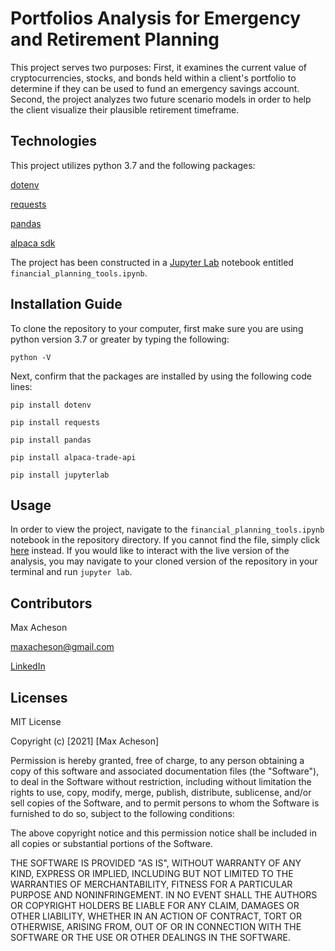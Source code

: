 # Portfolios Analysis for Emergency and Retirement Planning

This project serves two purposes:
First, it examines the current value of cryptocurrencies, stocks, and bonds held within a client's portfolio to determine if they can be used to fund an emergency savings account. 
Second, the project analyzes two future scenario models in order to help the client visualize their plausible retirement timeframe. 

## Technologies

This project utilizes python 3.7 and the following packages:

[dotenv](https://pypi.org/project/python-dotenv/)

[requests](https://pypi.org/project/requests/)

[pandas](https://pandas.pydata.org/)

[alpaca sdk](https://pypi.org/project/alpaca-trade-api/)

The project has been constructed in a [Jupyter Lab](https://jupyter.org/) notebook entitled `financial_planning_tools.ipynb`.

## Installation Guide

To clone the repository to your computer, first make sure you are using python version 3.7 or greater by typing the following:

`python -V`

Next, confirm that the packages are installed by using the following code lines:

`pip install dotenv`

`pip install requests`

`pip install pandas`

`pip install alpaca-trade-api`

`pip install jupyterlab`

## Usage

In order to view the project, navigate to the `financial_planning_tools.ipynb` notebook in the repository directory. If you cannot find the file, simply click [here](https://github.com/MaxAcheson/Module_5_Repository/blob/main/Starter_Code/financial_planning_tools.ipynb) instead. If you would like to interact with the live version of the analysis, you may navigate to your cloned version of the repository in your terminal and run `jupyter lab`.

## Contributors

Max Acheson

maxacheson@gmail.com

[LinkedIn](https://www.linkedin.com/in/max-acheson-75093a19a/)

## Licenses

MIT License

Copyright (c) [2021] [Max Acheson]

Permission is hereby granted, free of charge, to any person obtaining a copy of this software and associated documentation files (the "Software"), to deal in the Software without restriction, including without limitation the rights to use, copy, modify, merge, publish, distribute, sublicense, and/or sell copies of the Software, and to permit persons to whom the Software is furnished to do so, subject to the following conditions:

The above copyright notice and this permission notice shall be included in all copies or substantial portions of the Software.

THE SOFTWARE IS PROVIDED "AS IS", WITHOUT WARRANTY OF ANY KIND, EXPRESS OR IMPLIED, INCLUDING BUT NOT LIMITED TO THE WARRANTIES OF MERCHANTABILITY, FITNESS FOR A PARTICULAR PURPOSE AND NONINFRINGEMENT. IN NO EVENT SHALL THE AUTHORS OR COPYRIGHT HOLDERS BE LIABLE FOR ANY CLAIM, DAMAGES OR OTHER LIABILITY, WHETHER IN AN ACTION OF CONTRACT, TORT OR OTHERWISE, ARISING FROM, OUT OF OR IN CONNECTION WITH THE SOFTWARE OR THE USE OR OTHER DEALINGS IN THE SOFTWARE.
